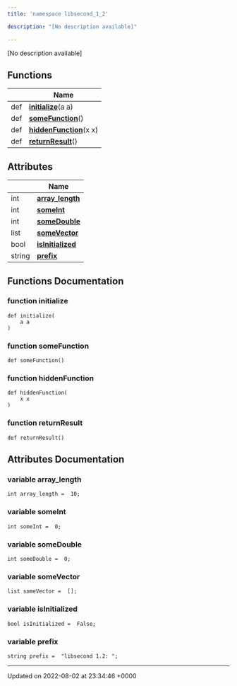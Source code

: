 ```yaml
---
title: 'namespace libsecond_1_2'

description: "[No description available]"

---
```







[No description available]

## Functions

|                | Name           |
| -------------- | -------------- |
| def | **[initialize](/documentation/code/colliderbit_development/namespaces/namespacelibsecond__1__2/#function-initialize)**(a a) |
| def | **[someFunction](/documentation/code/colliderbit_development/namespaces/namespacelibsecond__1__2/#function-somefunction)**() |
| def | **[hiddenFunction](/documentation/code/colliderbit_development/namespaces/namespacelibsecond__1__2/#function-hiddenfunction)**(x x) |
| def | **[returnResult](/documentation/code/colliderbit_development/namespaces/namespacelibsecond__1__2/#function-returnresult)**() |

## Attributes

|                | Name           |
| -------------- | -------------- |
| int | **[array_length](/documentation/code/colliderbit_development/namespaces/namespacelibsecond__1__2/#variable-array-length)**  |
| int | **[someInt](/documentation/code/colliderbit_development/namespaces/namespacelibsecond__1__2/#variable-someint)**  |
| int | **[someDouble](/documentation/code/colliderbit_development/namespaces/namespacelibsecond__1__2/#variable-somedouble)**  |
| list | **[someVector](/documentation/code/colliderbit_development/namespaces/namespacelibsecond__1__2/#variable-somevector)**  |
| bool | **[isInitialized](/documentation/code/colliderbit_development/namespaces/namespacelibsecond__1__2/#variable-isinitialized)**  |
| string | **[prefix](/documentation/code/colliderbit_development/namespaces/namespacelibsecond__1__2/#variable-prefix)**  |


## Functions Documentation

### function initialize

```
def initialize(
    a a
)
```


### function someFunction

```
def someFunction()
```


### function hiddenFunction

```
def hiddenFunction(
    x x
)
```


### function returnResult

```
def returnResult()
```



## Attributes Documentation

### variable array_length

```
int array_length =  10;
```


### variable someInt

```
int someInt =  0;
```


### variable someDouble

```
int someDouble =  0;
```


### variable someVector

```
list someVector =  [];
```


### variable isInitialized

```
bool isInitialized =  False;
```


### variable prefix

```
string prefix =  "libsecond 1.2: ";
```





-------------------------------

Updated on 2022-08-02 at 23:34:46 +0000